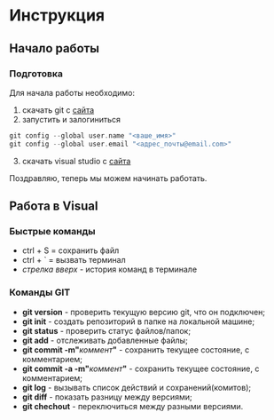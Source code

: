 # Инструкция
## Начало работы

### Подготовка
Для начала работы необходимо:
1. скачать git с [сайта](git.com)
2. запустить и залогиниться
```c
git config --global user.name "<ваше_имя>"
git config --global user.email "<адрес_почты@email.com>"
```
3. скачать visual studio c [сайта](stud.com)

Поздравляю, теперь мы можем начинать работать.

## Работа в Visual
### Быстрые команды
- ctrl + S = сохранить файл
- ctrl + ` = вызвать терминал
- _стрелка вверх_ - история команд в терминале
### Команды GIT
* **git version** - проверить текущую версию git, что он подключен;
* **git init** - создать репозиторий в папке на локальной машине;
* **git status** - проверить статус файлов/папок;
* **git add** - отслеживать добавленные файлы;
* **git commit -m"**_коммент_**"** - сохранить текущее состояние, с комментарием;
* **git commit -a -m"**_коммент_**"** - сохранить текущее состояние, с комментарием;
* **git log** - вызывать список действий и сохранений(комитов);
* **git diff** - показать разницу между версиями;
* **git chechout** - переключиться между разными версиями.